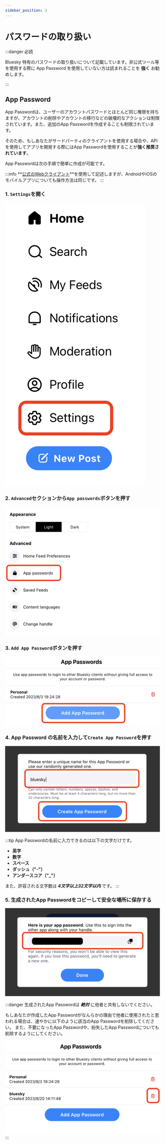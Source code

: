 ```yaml
---
sidebar_position: 3
---
```


# パスワードの取り扱い

:::danger 必読

Bluesky 特有のパスワードの取り扱いについて記載しています。非公式ツール等を使用する際に App Password を使用していない方は読まれることを **強く** お勧めします。

:::

## App Password

App Passwordは、ユーザーのアカウントパスワードとほとんど同じ権限を持ちますが、アカウントの削除やアカウントの移行などの破壊的なアクションは制限されています。また、追加のApp Passwordを作成することも制限されています。

そのため、もしあなたがサードパーティのクライアントを使用する場合や、APIを使用してアプリを開発する際にはApp Passwordを使用することが**強く推奨されています**。

App Passwordは次の手順で簡単に作成が可能です。

:::info
**[公式のWebクライアント](https://bsky.app)**を使用して記述しますが、AndroidやiOSのモバイルアプリについても操作方法は同じです。
:::

### 1. `Settings`を開く

![AppPasswords0](./img/password/app_password_web_0.png)

### 2. `Advanced`セクションから`App passwords`ボタンを押す

![AppPasswords1](./img/password/app_password_web_1.png)

### 3. `Add App Password`ボタンを押す

![AppPasswords2](./img/password/app_password_web_2.png)

### 4. App Password の名前を入力して`Create App Password`を押す

![AppPasswords3](./img/password/app_password_web_3.png)

:::tip
App Passwordの名前に入力できるのは以下の文字だけです。

- **英字**
- **数字**
- **スペース**
- **ダッシュ（"-"）**
- **アンダースコア（"_"）**

また、許容される文字数は **_4文字以上32文字以内_** です。
:::

### 5. 生成されたApp Passwordをコピーして安全な場所に保存する

![AppPasswords4](./img/password/app_password_web_4.png)

:::danger
生成されたApp Passwordは **_絶対_** に他者と共有しないでください。

もしあなたが作成したApp Passwordがなんらかの理由で他者に使用されたと思われる場合は、速やかに以下のように該当のApp Passwordを削除してください。
また、不要になったApp Passwordや、紛失したApp Passwordについても削除するようにしてください。

![AppPasswords5](./img/password/app_password_web_5.png)
:::

